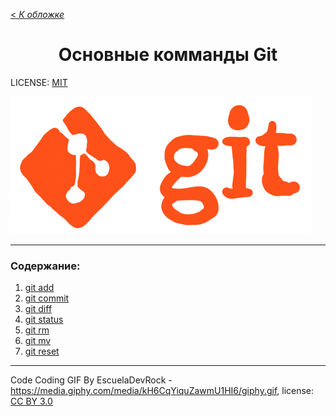 [< *К обложке*](/readme.md)


# <center> Основные комманды Git

LICENSE: [MIT](license.md)

![git-logo.gif](/assets/giphy.gif)

---

### Содержание:
  
1. [git add](./add.md)
2. [git commit](/commit.md)
3. [git diff](/diff.md)
4. [git status](/status.md)
5. [git rm](/rm.md)
6. [git mv](/mv.md)
7. [git reset](/reset.md)

---
Code Coding GIF By EscuelaDevRock - https://media.giphy.com/media/kH6CqYiquZawmU1HI6/giphy.gif, license: [CC BY 3.0](https://creativecommons.org/licenses/by/3.0/)